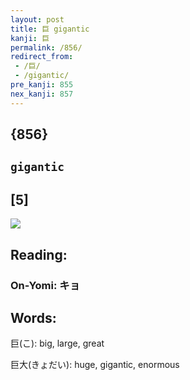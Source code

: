```yaml
---
layout: post
title: 巨 gigantic
kanji: 巨
permalink: /856/
redirect_from:
 - /巨/
 - /gigantic/
pre_kanji: 855
nex_kanji: 857
---
```


## {856}

## `gigantic`

## [5]

<div class="stroke"><img src="E5B7A8.png" /></div>

## Reading:

### On-Yomi: キョ

## Words:

巨(こ): big, large, great

巨大(きょだい): huge, gigantic, enormous
